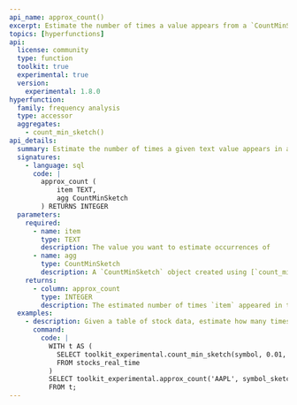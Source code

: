 ```yaml
---
api_name: approx_count()
excerpt: Estimate the number of times a value appears from a `CountMinSketch`
topics: [hyperfunctions]
api:
  license: community
  type: function
  toolkit: true
  experimental: true
  version:
    experimental: 1.8.0
hyperfunction:
  family: frequency analysis
  type: accessor
  aggregates:
    - count_min_sketch()
api_details:
  summary: Estimate the number of times a given text value appears in a column.
  signatures:
    - language: sql
      code: |
        approx_count (
            item TEXT,
            agg CountMinSketch
        ) RETURNS INTEGER
  parameters:
    required:
      - name: item
        type: TEXT
        description: The value you want to estimate occurrences of
      - name: agg
        type: CountMinSketch
        description: A `CountMinSketch` object created using [`count_min_sketch`](#count_min_sketch)
    returns:
      - column: approx_count
        type: INTEGER
        description: The estimated number of times `item` appeared in the sketch
  examples:
    - description: Given a table of stock data, estimate how many times the symbol `AAPL` appears.
      command:
        code: |
          WITH t AS (
            SELECT toolkit_experimental.count_min_sketch(symbol, 0.01, 0.01) AS symbol_sketch
            FROM stocks_real_time
          )
          SELECT toolkit_experimental.approx_count('AAPL', symbol_sketch)
          FROM t;
---
```


